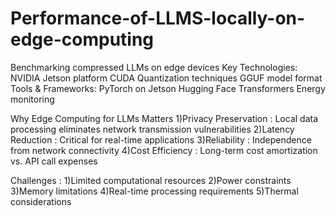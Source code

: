 # Performance-of-LLMS-locally-on-edge-computing
Benchmarking compressed LLMs on edge devices Key Technologies: NVIDIA Jetson platform CUDA Quantization techniques GGUF model format Tools &amp; Frameworks: PyTorch on Jetson Hugging Face Transformers Energy monitoring


Why Edge Computing for LLMs Matters
1)Privacy Preservation : Local data processing eliminates network transmission vulnerabilities
2)Latency Reduction : Critical for real-time applications
3)Reliability : Independence from network connectivity
4)Cost Efficiency : Long-term cost amortization vs. API call expenses

Challenges : 
1)Limited computational resources
2)Power constraints
3)Memory limitations
4)Real-time processing requirements
5)Thermal considerations

